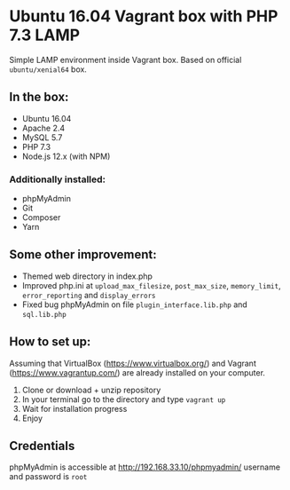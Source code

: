 # Ubuntu 16.04 Vagrant box with PHP 7.3 LAMP

Simple LAMP environment inside Vagrant box. Based on official `ubuntu/xenial64` box.

## In the box:

- Ubuntu 16.04
- Apache 2.4
- MySQL 5.7
- PHP 7.3
- Node.js 12.x (with NPM)

### Additionally installed:

- phpMyAdmin
- Git
- Composer
- Yarn

## Some other improvement:

- Themed web directory in index.php
- Improved php.ini at `upload_max_filesize`, `post_max_size`, `memory_limit`, `error_reporting` and `display_errors`
- Fixed bug phpMyAdmin on file `plugin_interface.lib.php` and `sql.lib.php`


## How to set up:

Assuming that VirtualBox (https://www.virtualbox.org/) and Vagrant (https://www.vagrantup.com/) are already installed on your computer.

1. Clone or download + unzip repository 
2. In your terminal go to the directory and type `vagrant up`
3. Wait for installation progress
4. Enjoy

## Credentials

phpMyAdmin is accessible at http://192.168.33.10/phpmyadmin/ username and password is `root`